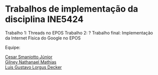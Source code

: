 # Trabalhos de implementação da disciplina INE5424

Trabalho 1: Threads no EPOS
Trabalho 2: ?
Trabalho final: Implementação da Internet Física do Google no EPOS

Equipe:

[Cesar Smaniotto Júnior](https://github.com/csmaniottojr)\
[Gilney Nathanael Mathias](https://github.com/nogenem)\
[Luis Gustavo Lorgus Decker](https://github.com/luisdecker)
